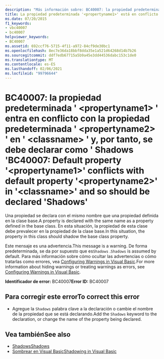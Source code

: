 ```yaml
---
description: "Más información sobre: BC40007: la propiedad predeterminada ' <propertyname1> ' entra en conflicto con la propiedad predeterminada ' <propertyname2> ' en ' <classname> ' y, por tanto, se debe declarar como ' Shadows '"
title: La propiedad predeterminada '<propertyname1>' está en conflicto con la propiedad predeterminada '<propertyname2>' en la base '<classname>' y, por tanto, se debe declarar como 'Shadows'
ms.date: 07/20/2015
f1_keywords:
- vbc40007
- bc40007
helpviewer_keywords:
- BC40007
ms.assetid: 692ccf76-5715-4f11-a972-84cf9de30bc1
ms.openlocfilehash: 8ec7e36da18bbf8dda35e1a521d64268d14b7b26
ms.sourcegitcommit: ddf7edb67715a5b9a45e3dd44536dabc153c1de0
ms.translationtype: MT
ms.contentlocale: es-ES
ms.lasthandoff: 02/06/2021
ms.locfileid: "99796644"
---
```

# <a name="bc40007-default-property-propertyname1-conflicts-with-default-property-propertyname2-in-classname-and-so-should-be-declared-shadows"></a><span data-ttu-id="09abb-103">BC40007: la propiedad predeterminada ' \<propertyname1> ' entra en conflicto con la propiedad predeterminada ' \<propertyname2> ' en ' \<classname> ' y, por tanto, se debe declarar como ' Shadows '</span><span class="sxs-lookup"><span data-stu-id="09abb-103">BC40007: Default property '\<propertyname1>' conflicts with default property '\<propertyname2>' in '\<classname>' and so should be declared 'Shadows'</span></span>

<span data-ttu-id="09abb-104">Una propiedad se declara con el mismo nombre que una propiedad definida en la clase base.</span><span class="sxs-lookup"><span data-stu-id="09abb-104">A property is declared with the same name as a property defined in the base class.</span></span> <span data-ttu-id="09abb-105">En esta situación, la propiedad de esta clase debe prevalecer en la propiedad de la clase base.</span><span class="sxs-lookup"><span data-stu-id="09abb-105">In this situation, the property in this class should shadow the base class property.</span></span>

 <span data-ttu-id="09abb-106">Este mensaje es una advertencia.</span><span class="sxs-lookup"><span data-stu-id="09abb-106">This message is a warning.</span></span> <span data-ttu-id="09abb-107">De forma predeterminada, se da por supuesto que es`Shadows` .</span><span class="sxs-lookup"><span data-stu-id="09abb-107">`Shadows` is assumed by default.</span></span> <span data-ttu-id="09abb-108">Para más información sobre cómo ocultar las advertencias o cómo tratarlas como errores, vea [Configuring Warnings in Visual Basic](/visualstudio/ide/configuring-warnings-in-visual-basic).</span><span class="sxs-lookup"><span data-stu-id="09abb-108">For more information about hiding warnings or treating warnings as errors, see [Configuring Warnings in Visual Basic](/visualstudio/ide/configuring-warnings-in-visual-basic).</span></span>

 <span data-ttu-id="09abb-109">**Identificador de error:** BC40007</span><span class="sxs-lookup"><span data-stu-id="09abb-109">**Error ID:** BC40007</span></span>

## <a name="to-correct-this-error"></a><span data-ttu-id="09abb-110">Para corregir este error</span><span class="sxs-lookup"><span data-stu-id="09abb-110">To correct this error</span></span>

- <span data-ttu-id="09abb-111">Agregue la `Shadows` palabra clave a la declaración o cambie el nombre de la propiedad que se está declarando.</span><span class="sxs-lookup"><span data-stu-id="09abb-111">Add the `Shadows` keyword to the declaration, or change the name of the property being declared.</span></span>

## <a name="see-also"></a><span data-ttu-id="09abb-112">Vea también</span><span class="sxs-lookup"><span data-stu-id="09abb-112">See also</span></span>

- [<span data-ttu-id="09abb-113">Shadows</span><span class="sxs-lookup"><span data-stu-id="09abb-113">Shadows</span></span>](../modifiers/shadows.md)
- [<span data-ttu-id="09abb-114">Sombrear en Visual Basic</span><span class="sxs-lookup"><span data-stu-id="09abb-114">Shadowing in Visual Basic</span></span>](../../programming-guide/language-features/declared-elements/shadowing.md)
